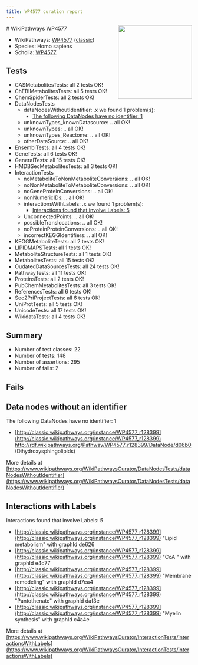 ```yaml
---
title: WP4577 curation report
---
```


<img style="float: right; width: 200px" src="https://upload.wikimedia.org/wikipedia/commons/thumb/8/83/Wplogo_with_text_500.png/640px-Wplogo_with_text_500.png" />
# WikiPathways WP4577

* WikiPathways: [WP4577](https://wikipathways.org/pathways/WP4577) ([classic](https://classic.wikipathways.org/instance/WP4577))
* Species: Homo sapiens
* Scholia: [WP4577](https://scholia.toolforge.org/wikipathways/WP4577)
## Tests
* CASMetabolitesTests: all 2 tests OK!
* ChEBIMetabolitesTests: all 5 tests OK!
* ChemSpiderTests: all 2 tests OK!
* DataNodesTests
    * dataNodesWithoutIdentifier: .x we found 1 problem(s):
        * [The following DataNodes have no identifier: 1](#d2d32fa0)
    * unknownTypes_knownDatasource: .. all OK!
    * unknownTypes: .. all OK!
    * unknownTypes_Reactome: .. all OK!
    * otherDataSource: .. all OK!
* EnsemblTests: all 4 tests OK!
* GeneTests: all 6 tests OK!
* GeneralTests: all 15 tests OK!
* HMDBSecMetabolitesTests: all 3 tests OK!
* InteractionTests
    * noMetaboliteToNonMetaboliteConversions: .. all OK!
    * noNonMetaboliteToMetaboliteConversions: .. all OK!
    * noGeneProteinConversions: .. all OK!
    * nonNumericIDs: .. all OK!
    * interactionsWithLabels: .x we found 1 problem(s):
        * [Interactions found that involve Labels: 5](#630d267c)
    * UnconnectedPoints: .. all OK!
    * possibleTranslocations: .. all OK!
    * noProteinProteinConversions: .. all OK!
    * incorrectKEGGIdentifiers: .. all OK!
* KEGGMetaboliteTests: all 2 tests OK!
* LIPIDMAPSTests: all 1 tests OK!
* MetaboliteStructureTests: all 1 tests OK!
* MetabolitesTests: all 15 tests OK!
* OudatedDataSourcesTests: all 24 tests OK!
* PathwayTests: all 11 tests OK!
* ProteinsTests: all 2 tests OK!
* PubChemMetabolitesTests: all 3 tests OK!
* ReferencesTests: all 6 tests OK!
* Sec2PriProjectTests: all 6 tests OK!
* UniProtTests: all 5 tests OK!
* UnicodeTests: all 17 tests OK!
* WikidataTests: all 4 tests OK!


## Summary

* Number of test classes: 22
* Number of tests: 148
* Number of assertions: 295
* Number of fails: 2

## Fails

<a name="d2d32fa0" />

## Data nodes without an identifier

The following DataNodes have no identifier: 1

* [http://classic.wikipathways.org/instance/WP4577_r128399](http://classic.wikipathways.org/instance/WP4577_r128399) http://rdf.wikipathways.org/Pathway/WP4577_r128399/DataNode/d06b0 (Dihydroxysphingolipids)


More details at [https://www.wikipathways.org/WikiPathwaysCurator/DataNodesTests/dataNodesWithoutIdentifier](https://www.wikipathways.org/WikiPathwaysCurator/DataNodesTests/dataNodesWithoutIdentifier)

<a name="630d267c" />

## Interactions with Labels

Interactions found that involve Labels: 5

* [http://classic.wikipathways.org/instance/WP4577_r128399](http://classic.wikipathways.org/instance/WP4577_r128399) "Lipid 
metabolism" with graphId de626
* [http://classic.wikipathways.org/instance/WP4577_r128399](http://classic.wikipathways.org/instance/WP4577_r128399) "CoA
" with graphId e4c77
* [http://classic.wikipathways.org/instance/WP4577_r128399](http://classic.wikipathways.org/instance/WP4577_r128399) "Membrane 
remodeling" with graphId d7ea4
* [http://classic.wikipathways.org/instance/WP4577_r128399](http://classic.wikipathways.org/instance/WP4577_r128399) "Pantothenate" with graphId daf3e
* [http://classic.wikipathways.org/instance/WP4577_r128399](http://classic.wikipathways.org/instance/WP4577_r128399) "Myelin
synthesis" with graphId c4a4e


More details at [https://www.wikipathways.org/WikiPathwaysCurator/InteractionTests/interactionsWithLabels](https://www.wikipathways.org/WikiPathwaysCurator/InteractionTests/interactionsWithLabels)


